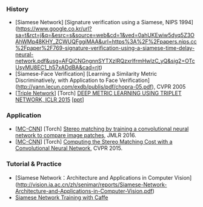 

### History
- [Siamese Network] [Signature verification using a Siamese, NIPS 1994] (https://www.google.co.kr/url?sa=t&rct=j&q=&esrc=s&source=web&cd=1&ved=0ahUKEwiw5dyq5Z3OAhWMp48KHY_ZCWUQFggiMAA&url=https%3A%2F%2Fpapers.nips.cc%2Fpaper%2F769-signature-verification-using-a-siamese-time-delay-neural-network.pdf&usg=AFQjCNGngnnSYTXzIRQzxrIfrmHwlzC_yQ&sig2=OTcUsyMU8EC1_h57xADdBA&cad=rjt)
- [Siamese-Face Verification] [Learning a Similarity Metric Discriminatively, with Application to Face Verification] (http://yann.lecun.com/exdb/publis/pdf/chopra-05.pdf), CVPR 2005
- [[Triple Network](https://github.com/eladhoffer/TripletNet)] [Torch] [DEEP METRIC LEARNING USING TRIPLET NETWORK, ICLR 2015](http://arxiv.org/abs/1412.6622) [[ppt](http://tce.technion.ac.il/wp-content/uploads/sites/8/2016/01/Elad-Hofer.pdf)]


### Application

- [[MC-CNN](https://github.com/jzbontar/mc-cnn)] [Torch] [Stereo matching by training a convolutional neural network to compare image patches](http://arxiv.org/pdf/1510.05970v2.pdf), JMLR 2016.
- [[MC-CNN](https://github.com/jzbontar/mc-cnn)] [Torch] [Computing the Stereo Matching Cost with a Convolutional Neural Network](http://arxiv.org/pdf/1510.05970v2.pdf), CVPR 2015.




### Tutorial & Practice
- [Siamese Network：Architecture and Applications in Computer Vision] (http://vision.ia.ac.cn/zh/senimar/reports/Siamese-Network-Architecture-and-Applications-in-Computer-Vision.pdf)
- [Siamese Network Training with Caffe](http://caffe.berkeleyvision.org/gathered/examples/siamese.html)



